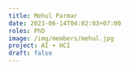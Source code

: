 ```yaml
---
title: Mehul Parmar
date: 2023-06-14T04:02:03+07:00
roles: PhD
image: /img/members/mehul.jpg
project: AI + HCI
draft: false
---
```


